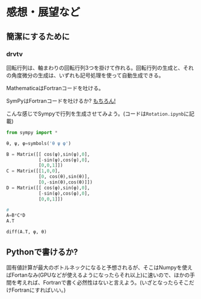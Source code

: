 # 感想・展望など

## 簡潔にするために

### drvtv

回転行列は、軸まわりの回転行列3つを掛けて作れる。回転行列の生成と、それの角度微分の生成は、いずれも記号処理を使って自動生成できる。

MathematicaはFortranコードを吐ける。

SymPyはFortranコードを吐けるか? [もちろん!](https://docs.sympy.org/latest/modules/utilities/codegen.html)

こんな感じでSympyで行列を生成させてみよう。(コードは`Rotation.ipynb`に記載)

```python
from sympy import *

θ, ψ, φ=symbols('θ ψ φ')

B = Matrix([[ cos(ψ),sin(ψ),0],
            [-sin(ψ),cos(ψ),0],
            [0,0,1]])
C = Matrix([[1,0,0],
            [0, cos(θ),sin(θ)],
            [0,-sin(θ),cos(θ)]])
D = Matrix([[ cos(φ),sin(φ),0],
            [-sin(φ),cos(φ),0],
            [0,0,1]])

# 
A=B*C*D
A.T            
```

```
diff(A.T, φ, θ)
```

## Pythonで書けるか?

固有値計算が最大のボトルネックになると予想されるが、そこはNumpyを使えばFortanなみ(GPUなどが使えるようになったらそれ以上)に速いので、ほかの手間を考えれば、Fortranで書く必然性はないと言えよう。(いざとなったらそこだけFortranにすればいい。)

